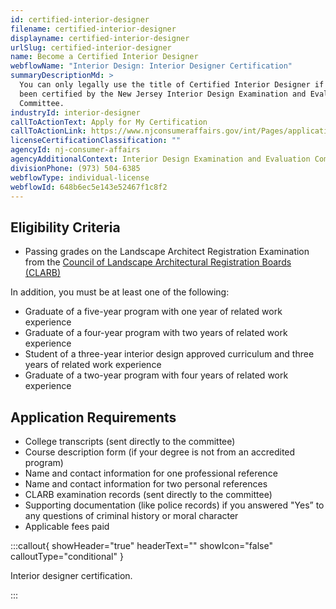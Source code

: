 ```yaml
---
id: certified-interior-designer
filename: certified-interior-designer
displayname: certified-interior-designer
urlSlug: certified-interior-designer
name: Become a Certified Interior Designer
webflowName: "Interior Design: Interior Designer Certification"
summaryDescriptionMd: >
  You can only legally use the title of Certified Interior Designer if you’ve
  been certified by the New Jersey Interior Design Examination and Evaluation
  Committee.
industryId: interior-designer
callToActionText: Apply for My Certification
callToActionLink: https://www.njconsumeraffairs.gov/int/Pages/applications.aspx
licenseCertificationClassification: ""
agencyId: nj-consumer-affairs
agencyAdditionalContext: Interior Design Examination and Evaluation Committee
divisionPhone: (973) 504-6385
webflowType: individual-license
webflowId: 648b6ec5e143e52467f1c8f2
---
```

## Eligibility Criteria

* Passing grades on the Landscape Architect Registration Examination from the [Council of Landscape Architectural Registration Boards (CLARB)](https://www.clarb.org)

In addition, you must be at least one of the following:

* Graduate of a five-year program with one year of related work experience
* Graduate of a four-year program with two years of related work experience
* Student of a three-year interior design approved curriculum and three years of related work experience
* Graduate of a two-year program with four years of related work experience

## Application Requirements

* College transcripts (sent directly to the committee)
* Course description form (if your degree is not from an accredited program)
* Name and contact information for one professional reference
* Name and contact information for two personal references
* CLARB examination records (sent directly to the committee)
* Supporting documentation (like police records) if you answered "Yes” to any questions of criminal history or moral character
* Applicable fees paid

:::callout{ showHeader="true" headerText="" showIcon="false" calloutType="conditional" }

Interior designer certification.

:::